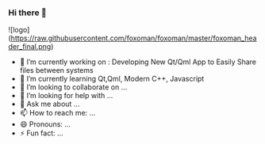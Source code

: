 ### Hi there 👋

![logo] (https://raw.githubusercontent.com/foxoman/foxoman/master/foxoman_header_final.png)

- 🔭 I’m currently working on : Developing New Qt/Qml App to Easily Share files between systems
- 🌱 I’m currently learning Qt,Qml, Modern C++, Javascript
- 👯 I’m looking to collaborate on ...
- 🤔 I’m looking for help with ...
- 💬 Ask me about ...
- 📫 How to reach me: ...
- 😄 Pronouns: ...
- ⚡ Fun fact: ...



